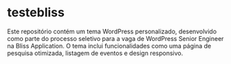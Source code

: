 # testebliss
Este repositório contém um tema WordPress personalizado, desenvolvido como parte do processo seletivo para a vaga de WordPress Senior Engineer na Bliss Application. O tema inclui funcionalidades como uma página de pesquisa otimizada, listagem de eventos e design responsivo.
